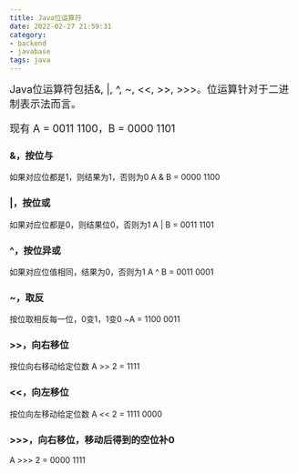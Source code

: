 ```yaml
---
title: Java位运算符
date: 2022-02-27 21:59:31
category:
- backend
- javabase
tags: java 
--- 
```


<font size=4>
Java位运算符包括&, |, ^, ~, <<, >>, >>>。位运算针对于二进制表示法而言。
</font>
<br/>
<br/>
<font size=4>现有 A = 0011 1100，B = 0000 1101</font>

### &，按位与
如果对应位都是1，则结果为1，否则为0
A & B = 0000 1100

### |，按位或
如果对应位都是0，则结果位0，否则为1
A | B = 0011 1101

### ^，按位异或
如果对应位值相同，结果为0，否则为1
A ^ B = 0011 0001

### ~，取反
按位取相反每一位，0变1，1变0
~A = 1100 0011

### >>，向右移位
按位向右移动给定位数
A >> 2 = 1111

### \<\<，向左移位
按位向左移动给定位数
A << 2 = 1111 0000

### >>>，向右移位，移动后得到的空位补0
A >>> 2 = 0000 1111




